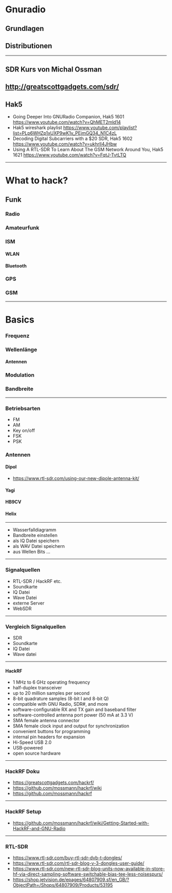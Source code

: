 # Gnuradio
## Grundlagen
## Distributionen

---
## SDR Kurs von Michal Ossman
http://greatscottgadgets.com/sdr/
---
## Hak5
+ Going Deeper Into GNURadio Companion, Hak5 1601   
https://www.youtube.com/watch?v=QhMET2mld14
+ Hak5 wireshark playlist 
https://www.youtube.com/playlist?list=PLp6WHZp1xUXP9wK1v_PEjmGQ34_N1C4zL
+ Decoding Digital Subcarriers with a $20 SDR, Hak5 1602
https://www.youtube.com/watch?v=ukhrIl4JHbw
+ Using A RTL-SDR To Learn About The GSM Network Around You, Hak5 1621
https://www.youtube.com/watch?v=FqtJ-TvtLTQ

---
# What to hack?
## Funk
### Radio
### Amateurfunk
### ISM
#### WLAN
#### Bluetooth
### GPS
### GSM


---
# Basics
### Frequenz
### Wellenlänge
#### Antennen
### Modulation
### Bandbreite
---
### Betriebsarten
* FM
* AM
* Key on/off
* FSK
* PSK

### Antennen
#### Dipol
+ https://www.rtl-sdr.com/using-our-new-dipole-antenna-kit/
#### Yagi
#### HB9CV
#### Helix
---
* Wasserfalldiagramm
* Bandbreite einstellen
* als IQ Datei speichern
* als WAV Datei speichern
* aus Wellen Bits ...
---
### Signalquellen
* RTL-SDR / HackRF etc.
* Soundkarte
* IQ Datei
* Wave Datei
* externe Server
* WebSDR
---
### Vergleich Signalquellen

* SDR
* Soundkarte
* IQ Datei
* Wave datei
--- 
#### HackRF
+ 1 MHz to 6 GHz operating frequency
+ half-duplex transceiver
+ up to 20 million samples per second
+ 8-bit quadrature samples (8-bit I and 8-bit Q)
+ compatible with GNU Radio, SDR#, and more
+ software-configurable RX and TX gain and baseband filter
+ software-controlled antenna port power (50 mA at 3.3 V)
+ SMA female antenna connector
+ SMA female clock input and output for synchronization
+ convenient buttons for programming
+ internal pin headers for expansion
+ Hi-Speed USB 2.0
+ USB-powered
+ open source hardware

---
### HackRF Doku
+ https://greatscottgadgets.com/hackrf/
+ https://github.com/mossmann/hackrf/wiki
+ https://github.com/mossmann/hackrf

---
### HackRF Setup
+ https://github.com/mossmann/hackrf/wiki/Getting-Started-with-HackRF-and-GNU-Radio

---
### RTL-SDR
* https://www.rtl-sdr.com/buy-rtl-sdr-dvb-t-dongles/
* https://www.rtl-sdr.com/rtl-sdr-blog-v-3-dongles-user-guide/
* https://www.rtl-sdr.com/new-rtl-sdr-blog-units-now-available-in-store-hf-via-direct-sampling-software-switchable-bias-tee-less-noisespurs/
* https://shop.jetvision.de/epages/64807909.sf/en_GB/?ObjectPath=/Shops/64807909/Products/53195

